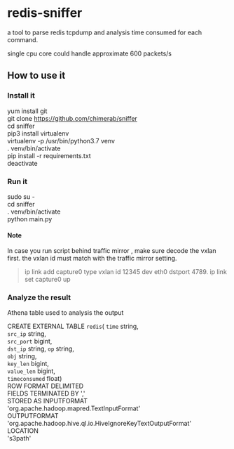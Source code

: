 # redis-sniffer
a tool to parse redis tcpdump and analysis time consumed for each command.

single cpu core could handle approximate 600 packets/s 

## How to use it 

### Install it 

yum install git  
git clone https://github.com/chimerab/sniffer  
cd sniffer  
pip3 install virtualenv  
virtualenv -p /usr/bin/python3.7 venv  
. venv/bin/activate  
pip install -r requirements.txt  
deactivate 
### Run it  
sudo su -  
cd sniffer  
. venv/bin/activate  
python main.py  
#### Note

In case you run script behind traffic mirror , make sure decode the vxlan first. the vxlan id must match with the traffic mirror setting.

>ip link add capture0 type vxlan id 12345 dev eth0 dstport 4789. 
>ip link set capture0 up  

### Analyze the result

Athena table used to analysis the output 

CREATE EXTERNAL TABLE `redis`( 
  `time` string,  
  `src_ip` string,  
  `src_port` bigint,  
  `dst_ip` string, 
  `op` string,  
  `obj` string,  
  `key_len` bigint,  
  `value_len` bigint,  
  `timeconsumed` float)  
ROW FORMAT DELIMITED  
  FIELDS TERMINATED BY ','  
STORED AS INPUTFORMAT  
  'org.apache.hadoop.mapred.TextInputFormat'  
OUTPUTFORMAT  
  'org.apache.hadoop.hive.ql.io.HiveIgnoreKeyTextOutputFormat'  
LOCATION  
  's3path'  

